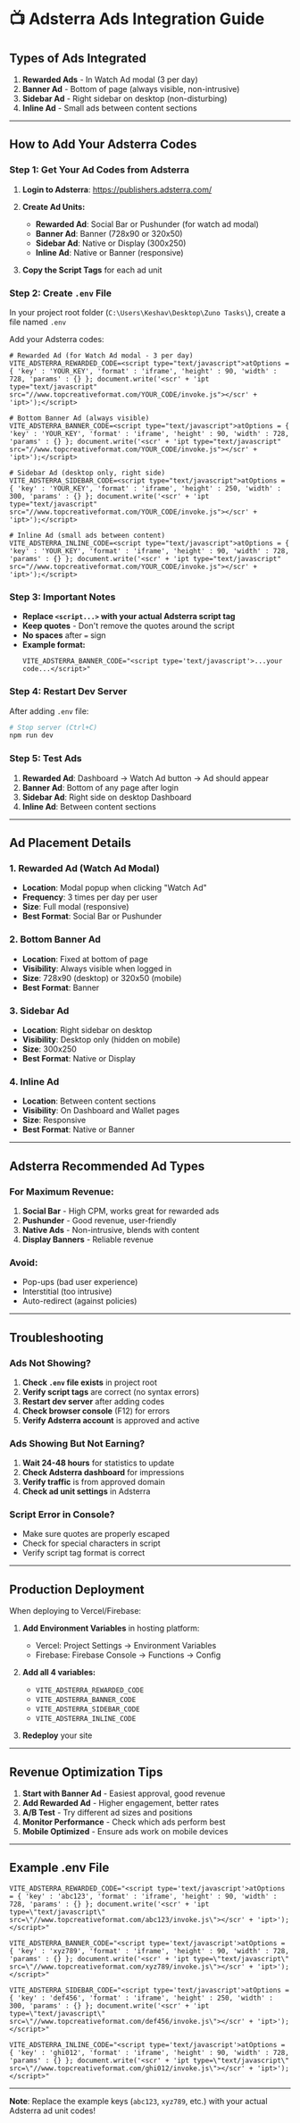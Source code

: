 # 📺 Adsterra Ads Integration Guide

## Types of Ads Integrated

1. **Rewarded Ads** - In Watch Ad modal (3 per day)
2. **Banner Ad** - Bottom of page (always visible, non-intrusive)
3. **Sidebar Ad** - Right sidebar on desktop (non-disturbing)
4. **Inline Ad** - Small ads between content sections

---

## How to Add Your Adsterra Codes

### Step 1: Get Your Ad Codes from Adsterra

1. **Login to Adsterra**: https://publishers.adsterra.com/
2. **Create Ad Units:**
   - **Rewarded Ad**: Social Bar or Pushunder (for watch ad modal)
   - **Banner Ad**: Banner (728x90 or 320x50)
   - **Sidebar Ad**: Native or Display (300x250)
   - **Inline Ad**: Native or Banner (responsive)

3. **Copy the Script Tags** for each ad unit

### Step 2: Create `.env` File

In your project root folder (`C:\Users\Keshav\Desktop\Zuno Tasks\`), create a file named `.env`

Add your Adsterra codes:

```env
# Rewarded Ad (for Watch Ad modal - 3 per day)
VITE_ADSTERRA_REWARDED_CODE=<script type="text/javascript">atOptions = { 'key' : 'YOUR_KEY', 'format' : 'iframe', 'height' : 90, 'width' : 728, 'params' : {} }; document.write('<scr' + 'ipt type="text/javascript" src="//www.topcreativeformat.com/YOUR_CODE/invoke.js"></scr' + 'ipt>');</script>

# Bottom Banner Ad (always visible)
VITE_ADSTERRA_BANNER_CODE=<script type="text/javascript">atOptions = { 'key' : 'YOUR_KEY', 'format' : 'iframe', 'height' : 90, 'width' : 728, 'params' : {} }; document.write('<scr' + 'ipt type="text/javascript" src="//www.topcreativeformat.com/YOUR_CODE/invoke.js"></scr' + 'ipt>');</script>

# Sidebar Ad (desktop only, right side)
VITE_ADSTERRA_SIDEBAR_CODE=<script type="text/javascript">atOptions = { 'key' : 'YOUR_KEY', 'format' : 'iframe', 'height' : 250, 'width' : 300, 'params' : {} }; document.write('<scr' + 'ipt type="text/javascript" src="//www.topcreativeformat.com/YOUR_CODE/invoke.js"></scr' + 'ipt>');</script>

# Inline Ad (small ads between content)
VITE_ADSTERRA_INLINE_CODE=<script type="text/javascript">atOptions = { 'key' : 'YOUR_KEY', 'format' : 'iframe', 'height' : 90, 'width' : 728, 'params' : {} }; document.write('<scr' + 'ipt type="text/javascript" src="//www.topcreativeformat.com/YOUR_CODE/invoke.js"></scr' + 'ipt>');</script>
```

### Step 3: Important Notes

- **Replace `<script...>` with your actual Adsterra script tag**
- **Keep quotes** - Don't remove the quotes around the script
- **No spaces** after `=` sign
- **Example format:**
  ```env
  VITE_ADSTERRA_BANNER_CODE="<script type='text/javascript'>...your code...</script>"
  ```

### Step 4: Restart Dev Server

After adding `.env` file:
```bash
# Stop server (Ctrl+C)
npm run dev
```

### Step 5: Test Ads

1. **Rewarded Ad**: Dashboard → Watch Ad button → Ad should appear
2. **Banner Ad**: Bottom of any page after login
3. **Sidebar Ad**: Right side on desktop Dashboard
4. **Inline Ad**: Between content sections

---

## Ad Placement Details

### 1. Rewarded Ad (Watch Ad Modal)
- **Location**: Modal popup when clicking "Watch Ad"
- **Frequency**: 3 times per day per user
- **Size**: Full modal (responsive)
- **Best Format**: Social Bar or Pushunder

### 2. Bottom Banner Ad
- **Location**: Fixed at bottom of page
- **Visibility**: Always visible when logged in
- **Size**: 728x90 (desktop) or 320x50 (mobile)
- **Best Format**: Banner

### 3. Sidebar Ad
- **Location**: Right sidebar on desktop
- **Visibility**: Desktop only (hidden on mobile)
- **Size**: 300x250
- **Best Format**: Native or Display

### 4. Inline Ad
- **Location**: Between content sections
- **Visibility**: On Dashboard and Wallet pages
- **Size**: Responsive
- **Best Format**: Native or Banner

---

## Adsterra Recommended Ad Types

### For Maximum Revenue:
1. **Social Bar** - High CPM, works great for rewarded ads
2. **Pushunder** - Good revenue, user-friendly
3. **Native Ads** - Non-intrusive, blends with content
4. **Display Banners** - Reliable revenue

### Avoid:
- Pop-ups (bad user experience)
- Interstitial (too intrusive)
- Auto-redirect (against policies)

---

## Troubleshooting

### Ads Not Showing?

1. **Check `.env` file exists** in project root
2. **Verify script tags** are correct (no syntax errors)
3. **Restart dev server** after adding codes
4. **Check browser console** (F12) for errors
5. **Verify Adsterra account** is approved and active

### Ads Showing But Not Earning?

1. **Wait 24-48 hours** for statistics to update
2. **Check Adsterra dashboard** for impressions
3. **Verify traffic** is from approved domain
4. **Check ad unit settings** in Adsterra

### Script Error in Console?

- Make sure quotes are properly escaped
- Check for special characters in script
- Verify script tag format is correct

---

## Production Deployment

When deploying to Vercel/Firebase:

1. **Add Environment Variables** in hosting platform:
   - Vercel: Project Settings → Environment Variables
   - Firebase: Firebase Console → Functions → Config

2. **Add all 4 variables:**
   - `VITE_ADSTERRA_REWARDED_CODE`
   - `VITE_ADSTERRA_BANNER_CODE`
   - `VITE_ADSTERRA_SIDEBAR_CODE`
   - `VITE_ADSTERRA_INLINE_CODE`

3. **Redeploy** your site

---

## Revenue Optimization Tips

1. **Start with Banner Ad** - Easiest approval, good revenue
2. **Add Rewarded Ad** - Higher engagement, better rates
3. **A/B Test** - Try different ad sizes and positions
4. **Monitor Performance** - Check which ads perform best
5. **Mobile Optimized** - Ensure ads work on mobile devices

---

## Example .env File

```env
VITE_ADSTERRA_REWARDED_CODE="<script type='text/javascript'>atOptions = { 'key' : 'abc123', 'format' : 'iframe', 'height' : 90, 'width' : 728, 'params' : {} }; document.write('<scr' + 'ipt type=\"text/javascript\" src=\"//www.topcreativeformat.com/abc123/invoke.js\"></scr' + 'ipt>');</script>"

VITE_ADSTERRA_BANNER_CODE="<script type='text/javascript'>atOptions = { 'key' : 'xyz789', 'format' : 'iframe', 'height' : 90, 'width' : 728, 'params' : {} }; document.write('<scr' + 'ipt type=\"text/javascript\" src=\"//www.topcreativeformat.com/xyz789/invoke.js\"></scr' + 'ipt>');</script>"

VITE_ADSTERRA_SIDEBAR_CODE="<script type='text/javascript'>atOptions = { 'key' : 'def456', 'format' : 'iframe', 'height' : 250, 'width' : 300, 'params' : {} }; document.write('<scr' + 'ipt type=\"text/javascript\" src=\"//www.topcreativeformat.com/def456/invoke.js\"></scr' + 'ipt>');</script>"

VITE_ADSTERRA_INLINE_CODE="<script type='text/javascript'>atOptions = { 'key' : 'ghi012', 'format' : 'iframe', 'height' : 90, 'width' : 728, 'params' : {} }; document.write('<scr' + 'ipt type=\"text/javascript\" src=\"//www.topcreativeformat.com/ghi012/invoke.js\"></scr' + 'ipt>');</script>"
```

---

**Note**: Replace the example keys (`abc123`, `xyz789`, etc.) with your actual Adsterra ad unit codes!

